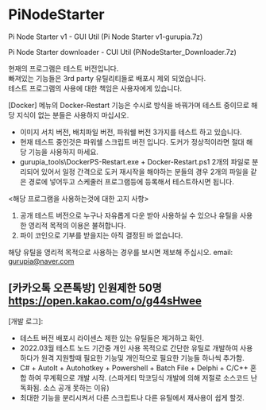 # PiNodeStarter
Pi Node Starter v1  - GUI Util (Pi Node Starter v1-gurupia.7z) 

Pi Node Starter downloader - CUI Util (PiNodeStarter_Downloader.7z)
 
 현재의 프로그램은 테스트 버전입니다.  
 빠져있는 기능들은 3rd party 유틸리티들로  배포시 제외 되었습니다.  
 테스트 프로그램의 사용에 대한 책임은 사용자에게 있습니다.
 
 [Docker] 메뉴의 Docker-Restart 기능은 수시로 방식을 바꿔가며 테스트 중이므로 해당 지식이 없는 분들은 사용하지 마십시오.  
 
- 이미지 서치 버전, 배치파일 버전, 파워쉘 버전  3가지를 테스트 하고 있습니다.
- 현재 테스트 중인것은 파워쉘 스크립트 버전 입니다. 도커가 정상적이라면 절대 해당 기능을 사용하지 마세요. 
- gurupia_tools\DockerPS-Restart.exe + Docker-Restart.ps1 2개의 파일로 분리되어 있어서 일정 간격으로 도커 재시작을 해야하는 분들의 경우 2개의 파일을 같은 경로에 넣어두고 스케줄러 프로그램등에 등록해서 테스트하시면 됩니다.
 
 
 <해당 프로그램을 사용하는것에 대한 고지 사항>
 
1. 공개 테스트 버전으로 누구나 자유롭게 다운 받아 사용하실 수 있으나 유틸을 사용한 영리적 목적의 이용은 불허합니다.
2. 파이 코인으로 기부를  받을지는 아직 결정된 바 없습니다.

해당 유틸을 영리적 목적으로 사용하는 경우를 보시면 제보해 주십시오. email: gurupia@naver.com

[카카오톡 오픈톡방] 인원제한 50명
https://open.kakao.com/o/g44sHwee
-----------------------------------------------------------------------------------------------------------------------------------------------------
[개발 로그]: 
- 테스트 버전 배포시 라이센스 제한 있는 유틸들은 제거하고 확인.
- 2022.03월 테스트 노드 기간중 개인 사용 목적으로 간단한 유틸로 개발하여 사용하다가 원격 지원할때 필요한 기능및 개인적으로 필요한 기능들 하나씩 추가함.
- C# + AutoIt + Autohotkey + Powershell + Batch File + Delphi + C/C++ 혼합 하여 무계획으로 개발 시작.  (스파게티 막코딩식 개발에 의해 저절로 소스코드 난독화됨. 소스 공개 못하는 이유)
- 최대한 기능을 분리시켜서 다른 스크립트나 다른 유틸에서 재사용이 쉽게 할것.  






